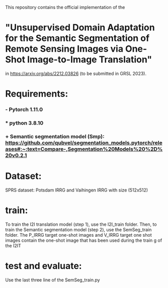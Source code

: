 This repository contains the official implementation of the 
# "Unsupervised Domain Adaptation for the Semantic Segmentation of Remote Sensing Images via One-Shot Image-to-Image Translation"
in https://arxiv.org/abs/2212.03826 (to be submitted in GRSL 2023). 

# Requirements: 
### - Pytorch 1.11.0 
###  * python 3.8.10
###  + Semantic segmentation model (Smp): https://github.com/qubvel/segmentation_models.pytorch/releases#:~:text=Compare-,Segmentation%20Models%20%2D%20v0.2.1 

# Dataset:
SPRS dataset: Potsdam IRRG and Vaihingen IRRG with size (512x512)


# train:

To train the I2I translation model (step 1), use the I2I_train folder. 
Then, to train the Semantic segmentation model (step 2), use the  SemSeg_train folder.
The P_IRRG target one-shot images and V_IRRG target one shot images contain the one-shot image that has been used during the train g of the I2IT


# test and evaluate: 
Use the last three line  of the SemSeg_train.py 

